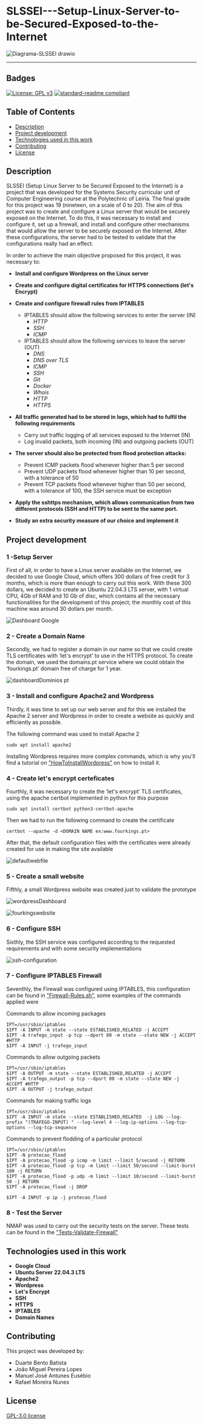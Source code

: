 # SLSSEI---Setup-Linux-Server-to-be-Secured-Exposed-to-the-Internet

![Diagrama-SLSSEI drawio](https://github.com/user-attachments/assets/ee0b6bef-b5b0-4d7e-ab18-3deda2dff3b8)

---
## Badges
[![License: GPL v3](https://img.shields.io/badge/License-GPLv3-blue.svg)](https://www.gnu.org/licenses/gpl-3.0)
[![standard-readme compliant](https://img.shields.io/badge/readme%20style-standard-brightgreen.svg?style=flat-square)](https://github.com/RichardLitt/standard-readme)

## Table of Contents
  - [Description](#description)
  - [Project development](#project-development)
  - [Technologies used in this work](#technologies-used-in-this-work)
  - [Contributing](#contributing)
  - [License](#license)

## Description

SLSSEI (Setup Linux Server to be Secured Exposed to the Internet) is a project that was developed for the Systems Security curricular unit of Computer Engineering course at the Polytechnic of Leiria. The final grade for this project was 19 (nineteen, on a scale of 0 to 20). The aim of this project was to create and configure a Linux server that would be securely exposed on the Internet. To do this, it was necessary to install and configure it, set up a firewall, and install and configure other mechanisms that would allow the server to be securely exposed on the Internet. After these configurations, the server had to be tested to validate that the configurations really had an effect.

In order to achieve the main objective proposed for this project, it was necessary to:

  - **Install and configure Wordpress on the Linux server**
  
  - **Create and configure digital certificates for HTTPS connections (let's Encrypt)**

  - **Create and configure firewall rules from IPTABLES**
    - IPTABLES should allow the following services to enter the server (IN)
      - *HTTP*
      - *SSH*
      - *ICMP*
    - IPTABLES should allow the following services to leave the server (OUT)
      - *DNS*
      - *DNS over TLS*
      - *ICMP*
      - *SSH*
      - *Git*
      - *Docker*
      - *Whois*
      - *HTTP*
      - *HTTPS*
     
  - **All traffic generated had to be stored in logs, which had to fulfil the following requirements**
      - Carry out traffic logging of all services exposed to the Internet (IN)
      - Log invalid packets, both incoming (IN) and outgoing packets (OUT)
  - **The server should also be protected from flood protection attacks:**
      - Prevent ICMP packets flood whenever higher than 5 per second
      - Prevent UDP packets flood whenever higher than 10 per second, with a tolerance of 50
      - Prevent TCP packets flood whenever higher than 50 per second, with a tolerance of 100, the SSH service must be exception
   
  - **Apply the sshttps mechanism, which allows communication from two different protocols (SSH and HTTP) to be sent to the same port.**
  - **Study an extra security measure of our choice and implement it**

## Project development

### 1 -Setup Server
First of all, in order to have a Linux server available on the Internet, we decided to use Google Cloud, which offers 300 dollars of free credit for 3 months, which is more than enough to carry out this work. With these 300 dollars, we decided to create an Ubuntu 22.04.3 LTS server, with 1 virtual CPU, 4Gb of RAM and 10 Gb of disc, which contains all the necessary functionalities for the development of this project; the monthly cost of this machine was around 30 dollars per month.

![Dashboard Google](https://github.com/user-attachments/assets/b285a5de-3193-4e37-bbc3-68ce1a0c00e3)

### 2 - Create a Domain Name 
Secondly, we had to register a domain in our name so that we could create TLS certificates with ‘let's encrypt’ to use in the HTTPS protocol. To create the domain, we used the domains.pt service where we could obtain the ‘fourkings.pt’ domain free of charge for 1 year.

![dashboardDominios pt](https://github.com/user-attachments/assets/99d3ad02-27f6-45e3-911d-1d0f8ef670ba)

### 3 - Install and configure Apache2 and Wordpress
Thirdly, it was time to set up our web server and for this we installed the Apache 2 server and Wordpress in order to create a website as quickly and efficiently as possible.

The following command was used to install Apache 2

```
sudo apt install apache2
```

Installing Wordpress requires more complex commands, which is why you'll find a tutorial on ["HowToInstallWordpress"](https://github.com/DuarteBatista/SLSSEI---Setup-Linux-Server-to-be-Secured-Exposed-to-the-Internet/blob/main/HowToInstallWordpress.pdf) on how to install it.

### 4 - Create let's encrypt certeficates
Fourthly, it was necessary to create the ‘let's encrypt’ TLS certificates, using the apache certbot implemented in python for this purpose

```
sudo apt install certbot python3-certbot-apache
```

Then we had to run the following command to create the certificate

```
certbot --apache -d <DOMAIN NAME ex:www.fourkings.pt>
```

After that, the default configuration files with the certificates were already created for use in making the site available

![defaultwebfile](https://github.com/user-attachments/assets/83a136fe-3b91-4969-a4c4-60ebb209d6a3)

### 5 - Create a small website 
Fifthly, a small Wordpress website was created just to validate the prototype

![wordpressDashboard](https://github.com/user-attachments/assets/b4932875-182e-4d45-9ad2-4dc811268153)

![fourkingswebsite](https://github.com/user-attachments/assets/490b19e2-dcd5-474e-bc06-cde41440461e)

### 6 - Configure SSH 
Sixthly, the SSH service was configured according to the requested requirements and with some security implementations 

![ssh-configuration](https://github.com/user-attachments/assets/0750a067-c171-4b73-a41c-8408f9ba8967)

### 7 - Configure IPTABLES Firewall
Seventhly, the Firewall was configured using IPTABLES, this configuration can be found in ["Firewall-Rules.sh"](https://github.com/DuarteBatista/SLSSEI---Setup-Linux-Server-to-be-Secured-Exposed-to-the-Internet/blob/main/Firewall-Rules.sh), some examples of the commands applied were

Commands to allow incoming packages

```
IPT=/usr/sbin/iptables
$IPT -A INPUT -m state --state ESTABLISHED,RELATED -j ACCEPT
$IPT -A trafego_input -p tcp --dport 80 -m state --state NEW -j ACCEPT #HTTP
$IPT -A INPUT -j trafego_input
```

Commands to allow outgoing packets

```
IPT=/usr/sbin/iptables
$IPT -A OUTPUT -m state --state ESTABLISHED,RELATED -j ACCEPT
$IPT -A trafego_output -p tcp --dport 80 -m state --state NEW -j ACCEPT #HTTP
$IPT -A OUTPUT -j trafego_output
```

Commands for making traffic logs

```
IPT=/usr/sbin/iptables
$IPT -A INPUT -m state --state ESTABLISHED,RELATED  -j LOG --log-prefix "(TRAFEGO-INPUT) " --log-level 4 --log-ip-options --log-tcp-options --log-tcp-sequence
```

Commands to prevent flodding of a particular protocol

```
IPT=/usr/sbin/iptables
$IPT -N protecao_flood
$IPT -A protecao_flood -p icmp -m limit --limit 5/second -j RETURN
$IPT -A protecao_flood -p tcp -m limit --limit 50/second --limit-burst 100 -j RETURN
$IPT -A protecao_flood -p udp -m limit --limit 10/second --limit-burst 50 -j RETURN
$IPT -A protecao_flood -j DROP

$IPT -A INPUT -p ip -j protecao_flood
```

### 8 - Test the Server
NMAP was used to carry out the security tests on the server. These tests can be found in the ["Tests-Validate-Firewall"](https://github.com/DuarteBatista/SLSSEI---Setup-Linux-Server-to-be-Secured-Exposed-to-the-Internet/blob/main/Tests-Validate-Firewall.xls)

## Technologies used in this work
- **Google Cloud**
- **Ubuntu Server 22.04.3 LTS**
- **Apache2**
- **Wordpress**
- **Let's Encrypt**
- **SSH**
- **HTTPS**
- **IPTABLES**
- **Domain Names**

## Contributing
This project was developed by:
  - Duarte Bento Batista
  - João Miguel Pereira Lopes
  - Manuel José Antunes Eusébio
  - Rafael Moreira Nunes

## License
[GPL-3.0 license](../LICENSE)

















